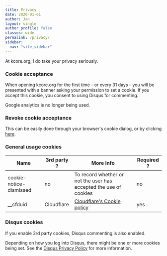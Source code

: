 ```yaml
---
title: Privacy
date: 2020-01-01
author: Jan
layout: single
author_profile: false
classes: wide
permalink: /privacy/
sidebar:
  nav: "site_sidebar"
---
```

At kcore.org, I do take your privacy seriously.

### Cookie acceptance
When opening kcore.org for the first time - or every 31 days - you will be presented with a banner asking your permission to set a cookie.
If you accept this cookie, you consent to using Disqus for commenting.

Google analytics is no longer being used.

### Revoke cookie acceptance
This can be easily done through your browser's cookie dialog, or by clicking <a href="#" onclick="eraseCookie('cookie-notice-dismissed'); location.reload();">here</a>.

### General usage cookies

| Name | 3rd party ? | More Info | Required ? | 
| --- | --- | --- | --- | 
| cookie-notice-dismissed | no | To record whether or not the user has accepted the use of cookies | no | 
| __cfduid | Cloudflare | [Cloudflare's Cookie policy](https://support.cloudflare.com/hc/en-us/articles/200170156-Understanding-the-Cloudflare-Cookies#12345682) | yes |
 
 
### Disqus cookies
If you enable 3rd party cookies, Disqus commenting is also enabled.

Depending on how you log into Disqus, there might be one or more cookies being set. 
See the [Disqus Privacy Policy](https://help.disqus.com/en/articles/1717103-disqus-privacy-policy) for more information. 

